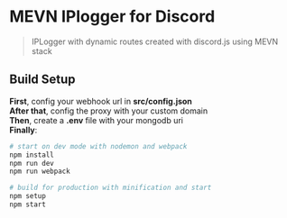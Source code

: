 # MEVN IPlogger for Discord

> IPLogger with dynamic routes created with discord.js using MEVN stack

## Build Setup
**First**, config your webhook url in **src/config.json**<br>
**After that**, config the proxy with your custom domain<br>
**Then**, create a **.env** file with your mongodb uri<br>
**Finally**:
``` bash
# start on dev mode with nodemon and webpack 
npm install 
npm run dev
npm run webpack

# build for production with minification and start
npm setup
npm start
```
